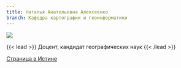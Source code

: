 ```yaml
---
title: Наталья Анатольевна Алексеенко
branch: Кафедра картографии и геоинформатики
---
```

![](img/ana.jpg)

{{< lead >}} Доцент, кандидат географических наук {{< /lead >}}

[Страница в Истине](https://istina.msu.ru/workers/446193)